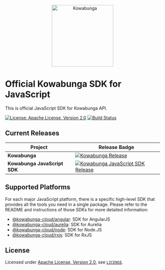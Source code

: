 <p align="center">
  <a href="https://www.kowabunga.cloud/?utm_source=github&utm_medium=logo" target="_blank">
    <picture>
      <source srcset="https://raw.githubusercontent.com/kowabunga-cloud/infographics/master/art/kowabunga-title-white.png" media="(prefers-color-scheme: dark)" />
      <source srcset="https://raw.githubusercontent.com/kowabunga-cloud/infographics/master/art/kowabunga-title-black.png" media="(prefers-color-scheme: light), (prefers-color-scheme: no-preference)" />
      <img src="https://raw.githubusercontent.com/kowabunga-cloud/infographics/master/art/kowabunga-title-black.png" alt="Kowabunga" width="200">
    </picture>
  </a>
</p>

# Official Kowabunga SDK for JavaScript

This is official JavaScript SDK for Kowabunga API.

[![License: Apache License, Version 2.0](https://img.shields.io/badge/License-Apache_2.0-blue.svg)](https://spdx.org/licenses/Apache-2.0.html)
[![Build Status](https://github.com/kowabunga-cloud/kowabunga-javascript/actions/workflows/release.yml/badge.svg)](https://github.com/kowabunga-cloud/kowabunga-javascript/actions/workflows/js.yml)

## Current Releases

| Project            | Release Badge                                                                                       |
|--------------------|-----------------------------------------------------------------------------------------------------|
| **Kowabunga**           | [![Kowabunga Release](https://img.shields.io/github/v/release/kowabunga-cloud/kowabunga)](https://github.com/kowabunga-cloud/kowabunga/releases) |
| **Kowabunga JavaScript SDK**     | [![Kowabunga JavaScript SDK Release](https://img.shields.io/github/v/release/kowabunga-cloud/kowabunga-javascript)](https://github.com/kowabunga-cloud/kowabunga-javascript/releases) |

## Supported Platforms

For each major JavaScript platform, there is a specific high-level SDK that provides all the tools you need in a single package. Please refer to the README and instructions of those SDKs for more detailed information:

- [@kowabunga-cloud/angular](https://github.com/kowabunga-cloud/kowabunga-javascript/tree/master/packages/angular): SDK for AngularJS
- [@kowabunga-cloud/aurelia](https://github.com/kowabunga-cloud/kowabunga-javascript/tree/master/packages/aurelia): SDK for Aurelia
- [@kowabunga-cloud/node](https://github.com/kowabunga-cloud/kowabunga-javascript/tree/master/packages/node): SDK for Node.JS
- [@kowabunga-cloud/rxjs](https://github.com/kowabunga-cloud/kowabunga-javascript/tree/master/packages/rxjs): SDK for RxJS

## License

Licensed under [Apache License, Version 2.0](https://opensource.org/license/apache-2-0), see [`LICENSE`](LICENSE).
